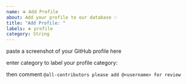 ```yaml
---
name: ➕ Add Profile
about: Add your profile to our database ✨
title: "Add Profile: "
labels: ➕ profile
category: String
---
```


paste a screenshot of your GitHub profile here

enter category to label your profile
category:

then comment ``@all-contributors please add @<username> for review``

